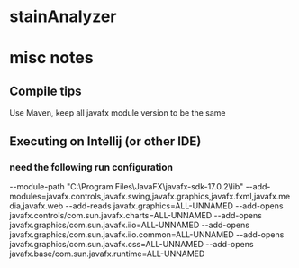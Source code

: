 # stainAnalyzer

# misc notes

## Compile tips

Use Maven, keep all javafx module version to be the same


## Executing on Intellij (or other IDE) 

### need the following run configuration
--module-path
"C:\Program Files\JavaFX\javafx-sdk-17.0.2\lib"
--add-modules=javafx.controls,javafx.swing,javafx.graphics,javafx.fxml,javafx.media,javafx.web
--add-reads
javafx.graphics=ALL-UNNAMED
--add-opens
javafx.controls/com.sun.javafx.charts=ALL-UNNAMED
--add-opens
javafx.graphics/com.sun.javafx.iio=ALL-UNNAMED
--add-opens
javafx.graphics/com.sun.javafx.iio.common=ALL-UNNAMED
--add-opens
javafx.graphics/com.sun.javafx.css=ALL-UNNAMED
--add-opens
javafx.base/com.sun.javafx.runtime=ALL-UNNAMED

